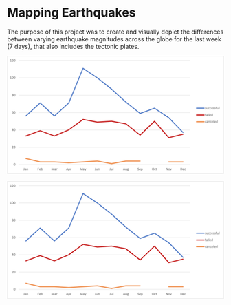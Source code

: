 # Mapping Earthquakes

The purpose of this project was to create and visually depict the differences between varying earthquake magnitudes across the globe for the last week (7 days), that also includes the tectonic plates.

![This is an image](https://github.com/gonzojc/kickstarter-analysis/blob/main/Resources/Theater_Outcomes_vs_Launch.png)

![This is an image](https://github.com/gonzojc/kickstarter-analysis/blob/main/Resources/Theater_Outcomes_vs_Launch.png)
